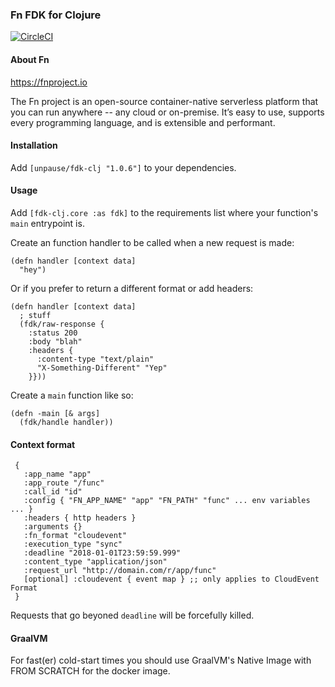 ### Fn FDK for Clojure

[![CircleCI](https://circleci.com/gh/unpause-live/fdk-clj/tree/master.svg?style=svg)](https://circleci.com/gh/unpause-live/fdk-clj/tree/master)

#### About Fn

https://fnproject.io

The Fn project is an open-source container-native serverless platform that you can run anywhere -- any cloud or on-premise. It’s easy to use, supports every programming language, and is extensible and performant.


#### Installation

Add `[unpause/fdk-clj "1.0.6"]` to your dependencies.


#### Usage

Add `[fdk-clj.core :as fdk]` to the requirements list where your function's `main` entrypoint is.

Create an function handler to be called when a new request is made:

```
(defn handler [context data]
  "hey")
```

Or if you prefer to return a different format or add headers:
```
(defn handler [context data]
  ; stuff
  (fdk/raw-response {
    :status 200
    :body "blah"
    :headers {
      :content-type "text/plain"
      "X-Something-Different" "Yep"
    }}))
```

Create a `main` function like so:

```
(defn -main [& args]
  (fdk/handle handler))
```

#### Context format

```
 {
   :app_name "app"
   :app_route "/func"
   :call_id "id"
   :config { "FN_APP_NAME" "app" "FN_PATH" "func" ... env variables ... }
   :headers { http headers }
   :arguments {}
   :fn_format "cloudevent"
   :execution_type "sync"
   :deadline "2018-01-01T23:59:59.999"
   :content_type "application/json"
   :request_url "http://domain.com/r/app/func"
   [optional] :cloudevent { event map } ;; only applies to CloudEvent Format
 }
```

Requests that go beyoned `deadline` will be forcefully killed.

#### GraalVM

For fast(er) cold-start times you should use GraalVM's Native Image with FROM SCRATCH for the docker image.
